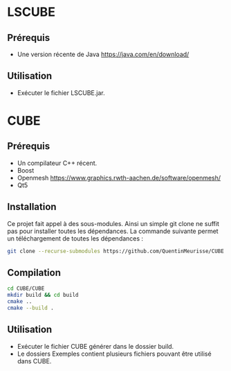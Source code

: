# LSCUBE

## Prérequis 
- Une version récente de Java https://java.com/en/download/

## Utilisation
- Exécuter le fichier LSCUBE.jar.


# CUBE

## Prérequis
- Un compilateur C++ récent.
- Boost
- Openmesh https://www.graphics.rwth-aachen.de/software/openmesh/
- Qt5 

## Installation
 Ce projet fait appel à des sous-modules. Ainsi un simple git clone ne suffit pas pour installer toutes les dépendances. La commande suivante permet un téléchargement de toutes les dépendances : 

```bash
git clone --recurse-submodules https://github.com/QuentinMeurisse/CUBE
```

## Compilation

```bash
cd CUBE/CUBE
mkdir build && cd build
cmake ..
cmake --build .
```
## Utilisation
- Exécuter le fichier CUBE générer dans le dossier build.
- Le dossiers Exemples contient plusieurs fichiers pouvant être utilisé dans CUBE. 